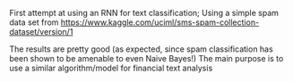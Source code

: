 First attempt at using an RNN for text classification; Using a simple spam data set from https://www.kaggle.com/uciml/sms-spam-collection-dataset/version/1

The results are pretty good (as expected, since spam classification has been shown to be amenable to even Naive Bayes!) The main purpose is to use a similar algorithm/model for financial text analysis
